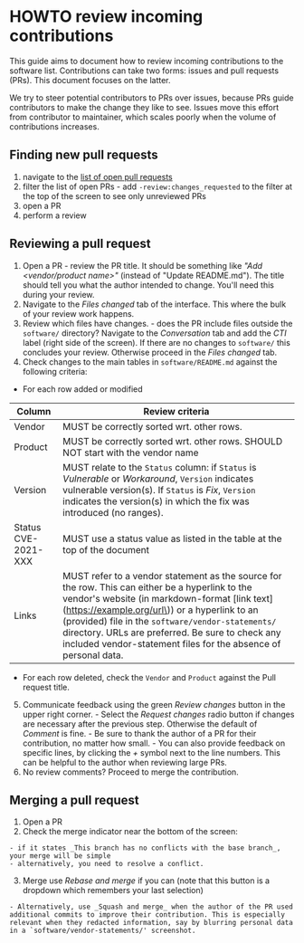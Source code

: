 # HOWTO review incoming contributions

This guide aims to document how to review incoming contributions to the software list. Contributions can take two forms: issues and pull requests (PRs). This document focuses on the latter.

We try to steer potential contributors to PRs over issues, because PRs guide contributors to make the change they like to see. Issues move this effort from contributor to maintainer, which scales poorly when the volume of contributions increases.


## Finding new pull requests

  1. navigate to the [list of open pull requests](https://github.com/NCSC-NL/log4shell/pulls)
  2. filter the list of open PRs
    -  add `-review:changes_requested` to the filter at the top of the screen to see only unreviewed PRs
  3. open a PR
  4. perform a review

## Reviewing a pull request

  1. Open a PR
    - review the PR title. It should be something like _"Add <vendor/product name>"_ (instead of "Update README.md"). The title should tell you what the author intended to change. You'll need this during your review.
  2. Navigate to the *Files changed* tab of the interface. This where the bulk of your review work happens.
  3. Review which files have changes.
    - does the PR include files outside the `software/` directory? Navigate to the *Conversation* tab and add the _CTI_ label (right side of the screen). If there are no changes to `software/` this concludes your review. Otherwise proceed in the *Files changed* tab.
  4. Check changes to the main tables in `software/README.md` against the following criteria:

  - For each row added or modified

| Column              | Review criteria |
|---------------------|-----------------|
| Vendor              | MUST be correctly sorted wrt. other rows. |
| Product             | MUST be correctly sorted wrt. other rows. SHOULD NOT start with the vendor name |
| Version             | MUST relate to the `Status` column: if `Status` is _Vulnerable_ or _Workaround_, `Version` indicates vulnerable version(s). If `Status` is _Fix_, `Version` indicates the version(s) in which the fix was introduced (no ranges). |
| Status CVE-2021-XXX | MUST use a status value as listed in the table at the top of the document |
| Links               | MUST refer to a vendor statement as the source for the row. This can either be a hyperlink to the vendor's website (in markdown-format \[link text\]\(https://example.org/url\)) or a hyperlink to an (provided) file in the `software/vendor-statements/` directory. URLs are preferred. Be sure to check any included vendor-statement files for the absence of personal data. |

  - For each row deleted, check the `Vendor` and `Product` against the Pull request title.

  5. Communicate feedback using the green _Review changes_ button in the upper right corner.
    - Select the _Request changes_ radio button if changes are necessary after the previous step. Otherwise the default of _Comment_ is fine.
    - Be sure to thank the author of a PR for their contribution, no matter how small.
    - You can also provide feedback on specific lines, by clicking the *+* symbol next to the line numbers. This can be helpful to the author when reviewing large PRs.
  6. No review comments? Proceed to merge the contribution.

## Merging a pull request

  1. Open a PR
  2. Check the merge indicator near the bottom of the screen:

    - if it states _This branch has no conflicts with the base branch_, your merge will be simple
    - alternatively, you need to resolve a conflict.
  3. Merge use _Rebase and merge_ if you can (note that this button is a dropdown which remembers your last selection)

    - Alternatively, use _Squash and merge_ when the author of the PR used additional commits to improve their contribution. This is especially relevant when they redacted information, say by blurring personal data in a `software/vendor-statements/' screenshot.
